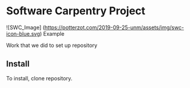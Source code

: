 # Software Carpentry Project

![SWC_Image] (https://potterzot.com/2019-09-25-unm/assets/img/swc-icon-blue.svg)
Example

Work that we did to set up repository

## Install

To install, clone repository. 


 
